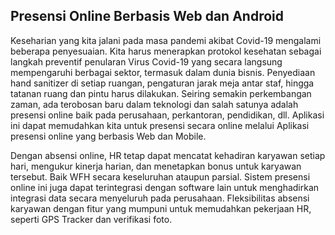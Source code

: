 ## Presensi Online Berbasis Web dan Android

Keseharian yang kita jalani pada masa pandemi akibat Covid-19 mengalami beberapa penyesuaian.
Kita harus menerapkan protokol kesehatan sebagai langkah preventif penularan Virus Covid-19 yang secara langsung mempengaruhi berbagai sektor, termasuk dalam dunia bisnis. 
Penyediaan hand sanitizer di setiap ruangan, pengaturan jarak meja antar staf, hingga tatanan ruang dan pintu harus dilakukan.
Seiring semakin perkembangan zaman, ada terobosan baru dalam teknologi dan salah satunya adalah presensi online baik pada perusahaan, perkantoran, pendidikan, dll. 
Aplikasi ini dapat memudahkan kita untuk presensi secara online melalui Aplikasi presensi online yang berbasis Web dan Mobile.

Dengan absensi online, HR tetap dapat mencatat kehadiran karyawan setiap hari, mengukur kinerja harian, dan menetapkan bonus untuk karyawan tersebut.
Baik WFH secara keseluruhan ataupun parsial.
Sistem presensi online ini juga dapat terintegrasi dengan software lain untuk menghadirkan integrasi data secara menyeluruh pada perusahaan.
Fleksibilitas absensi karyawan dengan fitur yang mumpuni untuk memudahkan pekerjaan HR, seperti GPS Tracker dan verifikasi foto.
